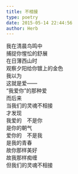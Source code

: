 ```yaml
---  
title: 不相接  
type: poetry  
date: 2015-05-14 22:44:56  
author: Herb    
---  
```

我在清晨鸟鸣中  
捕捉你惺忪的舒展  
在日薄西山时  
观察夕阳给你镀上的金色    
我以为  
这就是爱——  
“我爱你”的那种爱  
而后来  
当我们的灵魂不相接  
才发现  
我爱的　不是你  
是你的朝气  
爱你的　不是我  
是我的青春    
故你那样美好  
故我那样痴缠  
但我们的灵魂不相接